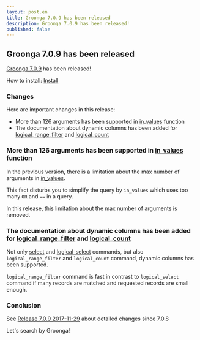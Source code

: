 ```yaml
---
layout: post.en
title: Groonga 7.0.9 has been released
description: Groonga 7.0.9 has been released!
published: false
---
```


## Groonga 7.0.9 has been released

[Groonga 7.0.9](/docs/news.html#release-7.0.9) has been released!

How to install: [Install](/docs/install.html)

### Changes

Here are important changes in this release:

  * More than 126 arguments has been supported in [in_values](/docs/reference/functions/in_values.html) function
  * The documentation about dynamic columns has been added for [logical_range_filter](/docs/reference/commands/logical_range_filter.html#dynamic-column-related-parameters) and [logical_count](/docs/reference/commands/logical_count.html#dynamic-column-related-parameters)

### More than 126 arguments has been supported in [in_values](/docs/reference/functions/in_values.html) function

In the previous version, there is a limitation about the max number of arguments in [in_values](/docs/reference/functions/in_values.html).

This fact disturbs you to simplify the query by `in_values` which uses too many `OR` and `==` in a query.

In this release, this limitation about the max number of arguments is removed.

### The documentation about dynamic columns has been added for [logical_range_filter](/docs/reference/commands/logical_range_filter.html#dynamic-column-related-parameters) and [logical_count](/docs/reference/commands/logical_count.html#dynamic-column-related-parameters)

Not only [select](/ja/docs/reference/commands/select.html#dynamic-column-related-parameters) and [logical_select](/ja/docs/reference/commands/logical_select.html#dynamic-column-related-parameters) commands, but also `logical_range_filter` and `logical_count` command, dynamic columns has been supported.

`logical_range_filter` command is fast in contrast to `logical_select` command if many records are matched and requested records are small enough.

### Conclusion

See [Release 7.0.9 2017-11-29](/docs/news.html#release-7.0.9) about detailed changes since 7.0.8

Let's search by Groonga!
